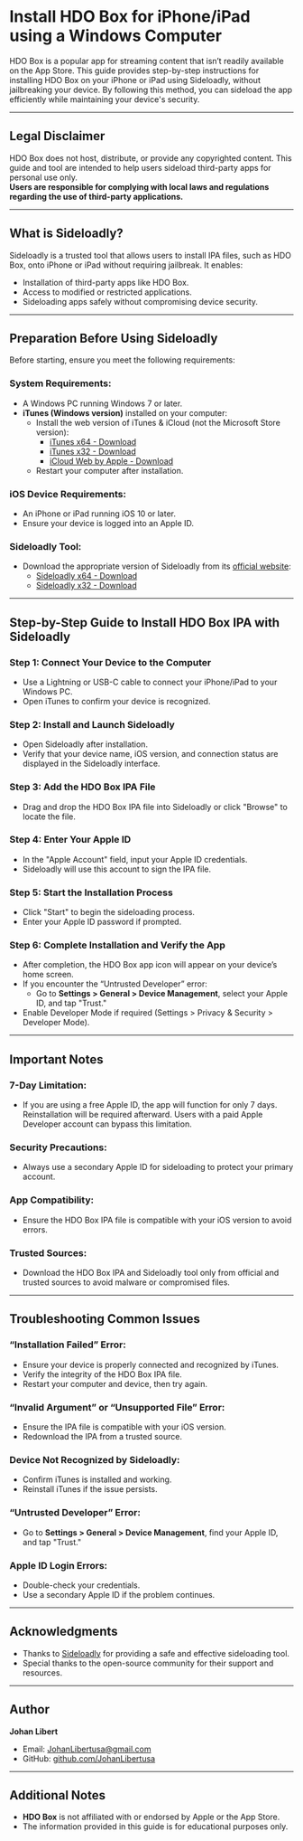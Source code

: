 # Install HDO Box for iPhone/iPad using a Windows Computer

HDO Box is a popular app for streaming content that isn’t readily available on the App Store. This guide provides step-by-step instructions for installing HDO Box on your iPhone or iPad using Sideloadly, without jailbreaking your device. By following this method, you can sideload the app efficiently while maintaining your device's security.

---

## Legal Disclaimer

HDO Box does not host, distribute, or provide any copyrighted content. This guide and tool are intended to help users sideload third-party apps for personal use only.  
**Users are responsible for complying with local laws and regulations regarding the use of third-party applications.**

---

## What is Sideloadly?

Sideloadly is a trusted tool that allows users to install IPA files, such as HDO Box, onto iPhone or iPad without requiring jailbreak. It enables:
- Installation of third-party apps like HDO Box.
- Access to modified or restricted applications.
- Sideloading apps safely without compromising device security.

---

## Preparation Before Using Sideloadly

Before starting, ensure you meet the following requirements:

### System Requirements:
- A Windows PC running Windows 7 or later.
- **iTunes (Windows version)** installed on your computer:
  - Install the web version of iTunes & iCloud (not the Microsoft Store version):
    - [iTunes x64 - Download](https://support.apple.com/downloads/itunes)
    - [iTunes x32 - Download](https://support.apple.com/downloads/itunes)
    - [iCloud Web by Apple - Download](https://support.apple.com/downloads/icloud)
  - Restart your computer after installation.

### iOS Device Requirements:
- An iPhone or iPad running iOS 10 or later.
- Ensure your device is logged into an Apple ID.

### Sideloadly Tool:
- Download the appropriate version of Sideloadly from its [official website](https://sideloadly.io):
  - [Sideloadly x64 - Download](https://sideloadly.io)
  - [Sideloadly x32 - Download](https://sideloadly.io)

---

## Step-by-Step Guide to Install HDO Box IPA with Sideloadly

### Step 1: Connect Your Device to the Computer
- Use a Lightning or USB-C cable to connect your iPhone/iPad to your Windows PC.
- Open iTunes to confirm your device is recognized.

### Step 2: Install and Launch Sideloadly
- Open Sideloadly after installation.
- Verify that your device name, iOS version, and connection status are displayed in the Sideloadly interface.

### Step 3: Add the HDO Box IPA File
- Drag and drop the HDO Box IPA file into Sideloadly or click "Browse" to locate the file.

### Step 4: Enter Your Apple ID
- In the "Apple Account" field, input your Apple ID credentials.
- Sideloadly will use this account to sign the IPA file.

### Step 5: Start the Installation Process
- Click "Start" to begin the sideloading process.
- Enter your Apple ID password if prompted.

### Step 6: Complete Installation and Verify the App
- After completion, the HDO Box app icon will appear on your device’s home screen.
- If you encounter the “Untrusted Developer” error:
  - Go to **Settings > General > Device Management**, select your Apple ID, and tap "Trust."
- Enable Developer Mode if required (Settings > Privacy & Security > Developer Mode).

---

## Important Notes

### 7-Day Limitation:
- If you are using a free Apple ID, the app will function for only 7 days. Reinstallation will be required afterward. Users with a paid Apple Developer account can bypass this limitation.

### Security Precautions:
- Always use a secondary Apple ID for sideloading to protect your primary account.

### App Compatibility:
- Ensure the HDO Box IPA file is compatible with your iOS version to avoid errors.

### Trusted Sources:
- Download the HDO Box IPA and Sideloadly tool only from official and trusted sources to avoid malware or compromised files.

---

## Troubleshooting Common Issues

### “Installation Failed” Error:
- Ensure your device is properly connected and recognized by iTunes.
- Verify the integrity of the HDO Box IPA file.
- Restart your computer and device, then try again.

### “Invalid Argument” or “Unsupported File” Error:
- Ensure the IPA file is compatible with your iOS version.
- Redownload the IPA from a trusted source.

### Device Not Recognized by Sideloadly:
- Confirm iTunes is installed and working.
- Reinstall iTunes if the issue persists.

### “Untrusted Developer” Error:
- Go to **Settings > General > Device Management**, find your Apple ID, and tap "Trust."

### Apple ID Login Errors:
- Double-check your credentials.
- Use a secondary Apple ID if the problem continues.

---

## Acknowledgments

- Thanks to [Sideloadly](https://sideloadly.io) for providing a safe and effective sideloading tool.
- Special thanks to the open-source community for their support and resources.

---

## Author

**Johan Libert**  
- Email: JohanLibertusa@gmail.com  
- GitHub: [github.com/JohanLibertusa](https://github.com/JohanLibertusa)

---

## Additional Notes

- **HDO Box** is not affiliated with or endorsed by Apple or the App Store.
- The information provided in this guide is for educational purposes only.
